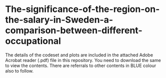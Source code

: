 # The-significance-of-the-region-on-the-salary-in-Sweden-a-comparison-between-different-occupational

The details of the codeset and plots are included in the attached Adobe Acrobat reader (.pdf) file in this repository. 
You need to download the same to view the contents. There are referrals to other contents in BLUE colour also to follow.
